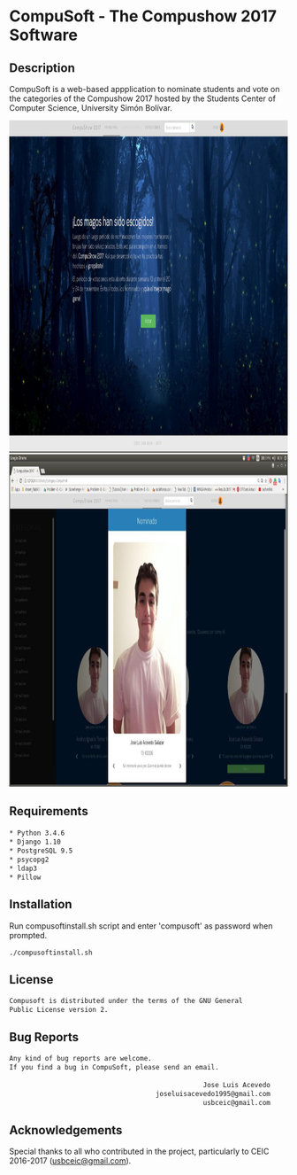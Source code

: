 # CompuSoft - The Compushow 2017 Software

## Description
CompuSoft is a web-based appplication to nominate students and vote on the categories of the Compushow 2017 hosted by the Students Center of Computer Science, University Simón Bolívar.

<div align="center">
	<img src="screenshots/compushow_1.jpg" width="600" height="600">
</div>
<div align="center">
	<img src="screenshots/compushow_2.jpg" width="600" height="600">
</div>

## Requirements
```
* Python 3.4.6
* Django 1.10
* PostgreSQL 9.5
* psycopg2
* ldap3
* Pillow
```

## Installation
Run compusoftinstall.sh script and enter 'compusoft' as password when prompted.
```
./compusoftinstall.sh
```

## License
```
Compusoft is distributed under the terms of the GNU General
Public License version 2.
```

## Bug Reports
```
Any kind of bug reports are welcome.
If you find a bug in CompuSoft, please send an email.

                                                 Jose Luis Acevedo
                                     joseluisacevedo1995@gmail.com
                                                 usbceic@gmail.com
```

## Acknowledgements
Special thanks to all who contributed in the project, particularly to CEIC 2016-2017 (usbceic@gmail.com).
